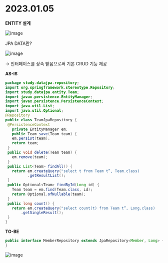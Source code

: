 # 2023.01.05
**ENTITY 설계**

![image](https://user-images.githubusercontent.com/56577599/210739176-5c2395de-ea1c-49c2-8f69-b08751660291.png)

JPA DATA란? 

![image](https://user-images.githubusercontent.com/56577599/210739265-99920768-1d13-4cca-ae7d-2d8d5ee98378.png)

→ 인터페이스를 상속 받음으로써 기본 CRUD 기능 제공

**AS-IS**

```java
package study.datajpa.repository;
import org.springframework.stereotype.Repository;
import study.datajpa.entity.Team;
import javax.persistence.EntityManager;
import javax.persistence.PersistenceContext;
import java.util.List;
import java.util.Optional;
@Repository
public class TeamJpaRepository {
 @PersistenceContext
   private EntityManager em;
   public Team save(Team team) {
   em.persist(team);
   return team;
 }
 public void delete(Team team) {
   em.remove(team);
 }
 public List<Team> findAll() {
   return em.createQuery("select t from Team t”, Team.class)
          .getResultList();
 }
 public Optional<Team> findById(Long id) {
   Team team = em.find(Team.class, id);
   return Optional.ofNullable(team);
 }
 public long count() {
   return em.createQuery("select count(t) from Team t”, Long.class)
       .getSingleResult();
 }
}
```

**TO-BE**

```java
public interface MemberRepository extends JpaRepository<Member, Long> {
}
```

![image](https://user-images.githubusercontent.com/56577599/210739405-1eb6b9ce-8de9-4fc7-985e-7ed696d0077c.png)

